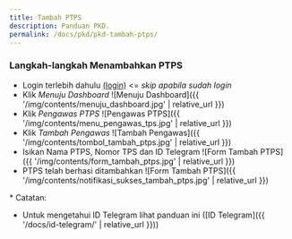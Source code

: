 ```yaml
---
title: Tambah PTPS
description: Panduan PKD.
permalink: /docs/pkd/pkd-tambah-ptps/
---
```


### Langkah-langkah Menambahkan PTPS
* Login terlebih dahulu [(login)](https://jatimmengawasi.com/manajemen) <= *skip apabila sudah login*
* Klik *Menuju Dashboard*
	![Menuju Dashboard]({{ '/img/contents/menuju_dashboard.jpg' | relative_url }})
* Klik *Pengawas PTPS*
	![Pengawas PTPS]({{ '/img/contents/menu_pengawas_tps.jpg' | relative_url }})
* Klik *Tambah Pengawas*
	![Tambah Pengawas]({{ '/img/contents/tombol_tambah_ptps.jpg' | relative_url }})
* Isikan Nama PTPS, Nomor TPS dan ID Telegram
	![Form Tambah PTPS]({{ '/img/contents/form_tambah_ptps.jpg' | relative_url }})
* PTPS telah berhasi ditambahkan
	![Form Tambah PTPS]({{ '/img/contents/notifikasi_sukses_tambah_ptps.jpg' | relative_url }})


\* Catatan:
* Untuk mengetahui ID Telegram lihat panduan ini ([ID Telegram]({{ '/docs/id-telegram/' | relative_url }}))